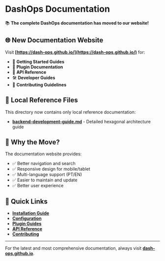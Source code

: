 # DashOps Documentation

📚 **The complete DashOps documentation has moved to our website!**

## 🌐 New Documentation Website

Visit **[https://dash-ops.github.io/](https://dash-ops.github.io/)** for:

- 📖 **Getting Started Guides**
- 🔌 **Plugin Documentation**
- 📡 **API Reference**
- 🛠️ **Developer Guides**
- 🤝 **Contributing Guidelines**

## 📂 Local Reference Files

This directory now contains only local reference documentation:

- **[backend-development-guide.md](./backend-development-guide.md)** - Detailed hexagonal architecture guide

## 🔄 Why the Move?

The documentation website provides:
- ✅ Better navigation and search
- ✅ Responsive design for mobile/tablet
- ✅ Multi-language support (PT/EN)
- ✅ Easier to maintain and update
- ✅ Better user experience

## 🚀 Quick Links

- **[Installation Guide](https://dash-ops.github.io/#installation)**
- **[Configuration](https://dash-ops.github.io/#initial-setup)**
- **[Plugin Guides](https://dash-ops.github.io/#plugins-overview)**
- **[API Reference](https://dash-ops.github.io/#api-intro)**
- **[Contributing](https://dash-ops.github.io/#contributing)**

---

For the latest and most comprehensive documentation, always visit **[dash-ops.github.io](https://dash-ops.github.io/)**.


